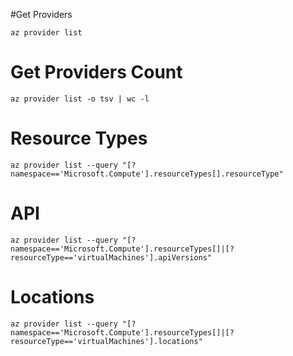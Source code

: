 #Get Providers

    az provider list

# Get Providers Count

    az provider list -o tsv | wc -l


# Resource Types

    az provider list --query "[?namespace=='Microsoft.Compute'].resourceTypes[].resourceType"


# API

    az provider list --query "[?namespace=='Microsoft.Compute'].resourceTypes[]|[?resourceType=='virtualMachines'].apiVersions"


# Locations

    az provider list --query "[?namespace=='Microsoft.Compute'].resourceTypes[]|[?resourceType=='virtualMachines'].locations"
